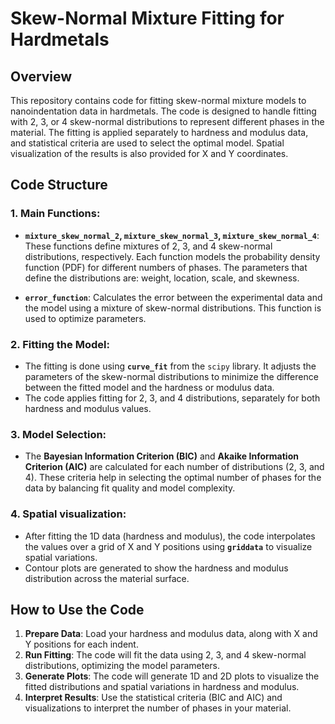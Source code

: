 # Skew-Normal Mixture Fitting for Hardmetals

## Overview

This repository contains code for fitting skew-normal mixture models to nanoindentation data in hardmetals. The code is designed to handle fitting with 2, 3, or 4 skew-normal distributions to represent different phases in the material. The fitting is applied separately to hardness and modulus data, and statistical criteria are used to select the optimal model. Spatial visualization of the results is also provided for X and Y coordinates.

## Code Structure

### 1. Main Functions:
- **`mixture_skew_normal_2`, `mixture_skew_normal_3`, `mixture_skew_normal_4`**: These functions define mixtures of 2, 3, and 4 skew-normal distributions, respectively. Each function models the probability density function (PDF) for different numbers of phases. The parameters that define the distributions are: weight, location, scale, and skewness.

- **`error_function`**: Calculates the error between the experimental data and the model using a mixture of skew-normal distributions. This function is used to optimize parameters.

### 2. Fitting the Model:
- The fitting is done using **`curve_fit`** from the `scipy` library. It adjusts the parameters of the skew-normal distributions to minimize the difference between the fitted model and the hardness or modulus data.
- The code applies fitting for 2, 3, and 4 distributions, separately for both hardness and modulus values.

### 3. Model Selection:
- The **Bayesian Information Criterion (BIC)** and **Akaike Information Criterion (AIC)** are calculated for each number of distributions (2, 3, and 4). These criteria help in selecting the optimal number of phases for the data by balancing fit quality and model complexity. 

### 4. Spatial visualization:
- After fitting the 1D data (hardness and modulus), the code interpolates the values over a grid of X and Y positions using **`griddata`** to visualize spatial variations.
- Contour plots are generated to show the hardness and modulus distribution across the material surface.

## How to Use the Code

1. **Prepare Data**: Load your hardness and modulus data, along with X and Y positions for each indent.
2. **Run Fitting**: The code will fit the data using 2, 3, and 4 skew-normal distributions, optimizing the model parameters.
3. **Generate Plots**: The code will generate 1D and 2D plots to visualize the fitted distributions and spatial variations in hardness and modulus.
4. **Interpret Results**: Use the statistical criteria (BIC and AIC) and visualizations to interpret the number of phases in your material.
